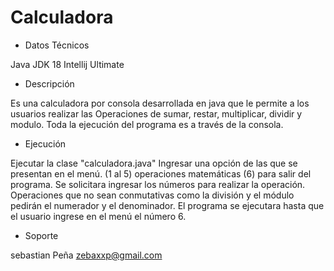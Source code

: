 # Calculadora

 - Datos Técnicos
 
 Java JDK 18
 Intellij Ultimate

- Descripción

 Es una calculadora por consola desarrollada en java que le permite a los usuarios realizar las
 Operaciones de sumar, restar, multiplicar, dividir y modulo. 
 Toda la ejecución del programa es a través de la consola.

- Ejecución

 Ejecutar la clase "calculadora.java"
 Ingresar una opción de las que se presentan en el menú. (1 al 5) operaciones matemáticas (6) para salir del programa.
 Se solicitara ingresar los números para realizar la operación.
 Operaciones que no sean conmutativas como la división y el módulo pedirán el numerador y el denominador.
 El programa se ejecutara hasta que el usuario ingrese en el menú el número 6.

 - Soporte
 
 sebastian Peña
 zebaxxp@gmail.com 

